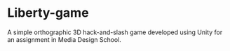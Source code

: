 # Liberty-game

A simple orthographic 3D hack-and-slash game developed using Unity for an assignment in Media Design School.